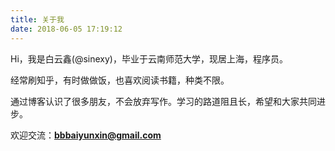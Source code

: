 ```yaml
---
title: 关于我
date: 2018-06-05 17:19:12
---
```


Hi，我是白云鑫(@sinexy)，毕业于云南师范大学，现居上海，程序员。

经常刷知乎，有时做做饭，也喜欢阅读书籍，种类不限。

通过博客认识了很多朋友，不会放弃写作。学习的路道阻且长，希望和大家共同进步。

欢迎交流：**bbbaiyunxin@gmail.com**


